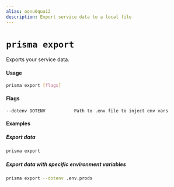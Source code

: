 ```yaml
---
alias: oonu0quai2
description: Export service data to a local file
---
```


# `prisma export`

Exports your service data.

#### Usage

```sh
prisma export [flags]
```

#### Flags

```
--dotenv DOTENV           Path to .env file to inject env vars
```

#### Examples

##### Export data

```sh
prisma export
```

##### Export data with specific environment variables

```sh
prisma export --dotenv .env.prods
```
